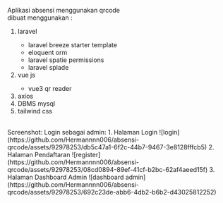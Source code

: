 Aplikasi absensi menggunakan qrcode <br>
dibuat menggunakan :
<ol>
    <li>laravel</li>
    <ul>
        <li>laravel breeze starter template</li>
        <li>eloquent orm</li>
        <li>laravel spatie permissions</li>
        <li>laravel splade</li>
    </ul>
    <li>vue js</li>
    <ul>
        <li>vue3 qr reader</li>
    </ul>
    <li>axios</li>
    <li>DBMS mysql</li>
    <li>tailwind css</li>
</ol><br>
Screenshot:
Login sebagai admin:
1. Halaman Login
![login](https://github.com/Hermannnn006/absensi-qrcode/assets/92978253/db5c47a1-6f2c-44b7-9467-3e8128fffcb5)
2. Halaman Pendaftaran
![register](https://github.com/Hermannnn006/absensi-qrcode/assets/92978253/08cd0894-89ef-41cf-b2bc-62af4aeed15f)
3. Halaman Dashboard Admin
![dashboard admin](https://github.com/Hermannnn006/absensi-qrcode/assets/92978253/692c23de-abb6-4db2-b6b2-d43025812252)
